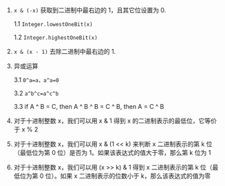 1. `x & (-x)`  获取到二进制中最右边的 1，且其它位设置为 0.  

    1.1 `Integer.lowestOneBit(x)`
    
    1.2 `Integer.highestOneBit(x)`
    
2. `x & (x - 1)` 去除二进制中最右边的 1.

3. 异或运算
    
    3.1     `0^a=a，a^a=0`
    
    3.2     `a^b^c=a^c^b`
    
    3.3     if A ^ B = C, then A ^ B ^ B = C ^ B, then A = C ^ B
    
4. 对于十进制整数 x，我们可以用 x & 1 得到 x 的二进制表示的最低位，它等价于 x % 2

5. 对于十进制整数 x，我们可以用 x & (1 << k) 来判断 x 二进制表示的第 k 位（最低位为第 0 位）是否为 1。如果该表达式的值大于零，那么第 k 位为 1

6. 对于十进制整数 x，我们可以用 (x >> k) & 1 得到 x 二进制表示的第 k 位（最低位为第 0 位）。如果 x 二进制表示的位数小于 k，那么该表达式的值为零